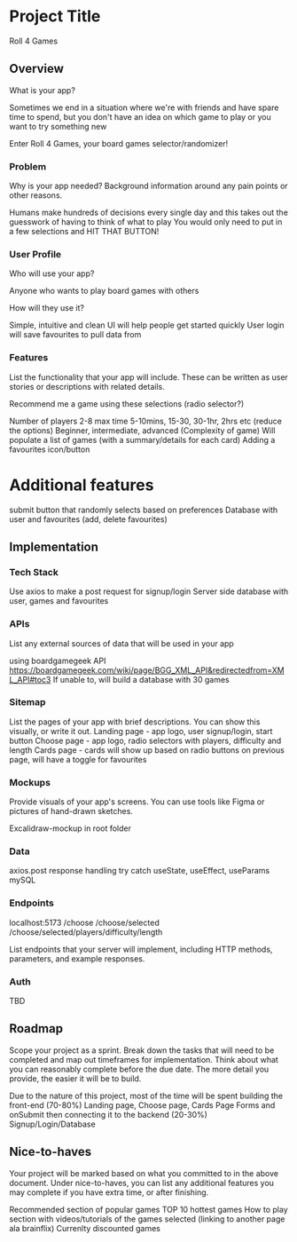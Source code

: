 # Project Title

Roll 4 Games

## Overview

What is your app?

Sometimes we end in a situation where we're with friends and have spare time to spend,
but you don't have an idea on which game to play or you want to try something new

Enter Roll 4 Games, your board games selector/randomizer!

### Problem

Why is your app needed? Background information around any pain points or other reasons.

Humans make hundreds of decisions every single day and this takes out the guesswork of having to think of what to play
You would only need to put in a few selections and HIT THAT BUTTON!

### User Profile

Who will use your app?

Anyone who wants to play board games with others

How will they use it?

Simple, intuitive and clean UI will help people get started quickly
User login will save favourites to pull data from

### Features

List the functionality that your app will include. These can be written as user stories or descriptions with related details.

Recommend me a game using these selections
(radio selector?)

Number of players 2-8 max
time 5-10mins, 15-30, 30-1hr, 2hrs etc (reduce the options)
Beginner, intermediate, advanced
(Complexity of game)
Will populate a list of games (with a summary/details for each card)
Adding a favourites icon/button

Additional features
==========================
submit button that randomly selects based on preferences
Database with user and favourites (add, delete favourites)

## Implementation

### Tech Stack

Use axios to make a post request for signup/login
Server side database with user, games and favourites

### APIs

List any external sources of data that will be used in your app

using boardgamegeek API
https://boardgamegeek.com/wiki/page/BGG_XML_API&redirectedfrom=XML_API#toc3
If unable to, will build a database with 30 games

### Sitemap

List the pages of your app with brief descriptions. You can show this visually, or write it out.
Landing page - app logo, user signup/login, start button
Choose page - app logo, radio selectors with players, difficulty and length
Cards page - cards will show up based on radio buttons on previous page, will have a toggle for favourites

### Mockups

Provide visuals of your app's screens. You can use tools like Figma or pictures of hand-drawn sketches.

Excalidraw-mockup in root folder

### Data

axios.post
response handling
try catch
useState, useEffect, useParams
mySQL

### Endpoints

localhost:5173
/choose
/choose/selected
/choose/selected/players/difficulty/length

List endpoints that your server will implement, including HTTP methods, parameters, and example responses.

### Auth

TBD

## Roadmap

Scope your project as a sprint. Break down the tasks that will need to be completed and map out timeframes for implementation. Think about what you can reasonably complete before the due date. The more detail you provide, the easier it will be to build.

Due to the nature of this project, most of the time will be spent building the front-end (70-80%)
Landing page, Choose page, Cards Page
Forms and onSubmit
then connecting it to the backend (20-30%)
Signup/Login/Database

## Nice-to-haves

Your project will be marked based on what you committed to in the above document. Under nice-to-haves, you can list any additional features you may complete if you have extra time, or after finishing.

Recommended section of popular games
TOP 10 hottest games
How to play section with videos/tutorials of the games selected (linking to another page ala brainflix)
Currenlty discounted games
